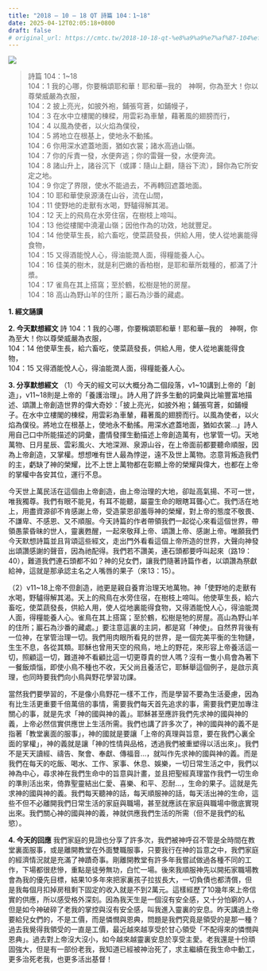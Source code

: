 ```yaml
---
title: "2018 – 10 – 18 QT 詩篇 104：1~18"
date: 2025-04-12T02:05:18+0800
draft: false
# original_url: https://cmtc.tw/2018-10-18-qt-%e8%a9%a9%e7%af%87-104%ef%bc%9a118
---
```


![](/images/qt.jpg)
> 詩篇 104：1\~18  
> 104：1 我的心哪，你要稱頌耶和華！耶和華─我的　神啊，你為至大！你以尊榮威嚴為衣服，  
> 104：2 披上亮光，如披外袍，鋪張穹蒼，如鋪幔子，  
> 104：3 在水中立樓閣的棟樑，用雲彩為車輦，藉著風的翅膀而行，  
> 104：4 以風為使者，以火焰為僕役，  
> 104：5 將地立在根基上，使地永不動搖。  
> 104：6 你用深水遮蓋地面，猶如衣裳；諸水高過山嶺。  
> 104：7 你的斥責一發，水便奔逃；你的雷聲一發，水便奔流。  
> 104：8 諸山升上，諸谷沉下（或譯：隨山上翻，隨谷下流），歸你為它所安定之地。  
> 104：9 你定了界限，使水不能過去，不再轉回遮蓋地面。  
> 104：10 耶和華使泉源湧在山谷，流在山間，  
> 104：11 使野地的走獸有水喝，野驢得解其渴。  
> 104：12 天上的飛鳥在水旁住宿，在樹枝上啼叫。  
> 104：13 他從樓閣中澆灌山嶺；因他作為的功效，地就豐足。  
> 104：14 他使草生長，給六畜吃，使菜蔬發長，供給人用，使人從地裏能得食物，  
> 104：15 又得酒能悅人心，得油能潤人面，得糧能養人心。  
> 104：16 佳美的樹木，就是利巴嫩的香柏樹，是耶和華所栽種的，都滿了汁漿。  
> 104：17 雀鳥在其上搭窩；至於鶴，松樹是牠的房屋。  
> 104：18 高山為野山羊的住所；巖石為沙番的藏處。

**1. 經文誦讀**

**2.  今天默想經文**
詩 104：1 我的心哪，你要稱頌耶和華！耶和華─我的　神啊，你為至大！你以尊榮威嚴為衣服，  
104：14 他使草生長，給六畜吃，使菜蔬發長，供給人用，使人從地裏能得食物，  
104：15 又得酒能悅人心，得油能潤人面，得糧能養人心。

**3. 分享默想經文**
（1）今天的經文可以大概分為二個段落，v1\~10講到上帝的「創造」，v11\~18則是上帝的「養護治理」。詩人用了許多生動的詞彙與比喻豐富地描述、頌讚上帝創造世界的偉大奇妙：「披上亮光，如披外袍；鋪張穹蒼，如鋪幔子。在水中立樓閣的棟樑，用雲彩為車輦，藉著風的翅膀而行。以風為使者，以火焰為僕役。將地立在根基上，使地永不動搖。用深水遮蓋地面，猶如衣裳…」詩人用自己口中所能描述的詞彙，盡情發揮生動描述上帝創造萬有，也掌管一切。天地萬物、日月星辰、雲彩風火、大地深淵、泉源山谷，在上帝面前都要聽命順服，因為上帝創造，又掌權。想想唯有世人最為悖逆，遠不及世上萬物。恣意背叛造我們的主，虧缺了神的榮耀，比不上世上萬物都在彰顯上帝的榮耀與偉大，也都在上帝的掌權中各安其位，運行不息。

今天世上萬民活在這個由上帝創造，由上帝治理的大地，卻趾高氣揚、不可一世，唯我獨尊。我們有眼不能見，有耳不能聽，屬靈生命的眼瞎耳聾心亡。我們活在地上，用盡資源卻不肯感謝上帝，受造蒙恩卻羞辱神的榮耀，對上帝的態度不敬畏、不謙卑、不感恩、又不順服。今天詩篇的作者帶領我們一起從心來看這個世界，帶領愚蒙昏昧的世人，靈裏甦醒，一起來敬拜上帝、頌讚上帝、感謝上帝。唯願我們今天默想詩篇並且背頌這些經文，走出門外看看這個上帝所造的世界，大聲向神發出頌讚感謝的聲音，因為祂配得。我們若不讚美，連石頭都要呼叫起來（路19：40），難道我們連石頭都不如？神的兒女們，讓我們隨著詩篇作者，以頌讚為祭獻給神，這就是那承認主名之人嘴唇的果子（來13：15）。

（2）v11\~18上帝不但創造，祂更是親自養育治理天地萬物。神「使野地的走獸有水喝，野驢得解其渴。天上的飛鳥在水旁住宿，在樹枝上啼叫。他使草生長，給六畜吃，使菜蔬發長，供給人用，使人從地裏能得食物，又得酒能悅人心，得油能潤人面，得糧能養人心。雀鳥在其上搭窩；至於鶴，松樹是牠的房屋。高山為野山羊的住所；巖石為沙番的藏處。」要注意這裏的主詞，都是寫「神使」。自然界背後有一位神，在掌管治理一切。我們用肉眼所看見的世界，是一個完美平衡的生物鏈，生生不息，各從其類。耶穌也曾用天空的飛鳥，地上的野花，來形容上帝養活這一切，照顧這一切，難道神不看顧比這一切更尊貴的世人嗎？沒有一隻小鳥會為著下一餐飯煩惱，即使小鳥不種也不收，天父尚且養活它，耶穌舉這個例子，是啟示真理，也同時要我們向小鳥與野花學習功課。

當然我們要學習的，不是像小鳥野花一樣不工作，而是學習不要為生活憂慮，因為有比生活更重要千倍萬倍的事情，需要我們每天首先追求的事，需要我們更加專注關心的事，就是先求「神的國與神的義」。耶穌甚至應許我們先求神的國與神的義，上帝必然信實供應世上生活所需。我們也講了許多次了，神的國與神的義不是指著「教堂裏面的服事」，神的國就是要讓「上帝的真理與旨意，要在我們心裏全面的掌權」，神的義就是讓「神的性情與品格，透過我們被重塑得以活出來」。我們不是天天讀經、禱告、聚會、奉獻、傳福音…，就叫作先求神的國與神的義。而是我們在每天的吃飯、喝水、工作、家事、休息、娛樂，一切日常生活之中，我們以神為中心，尋求神在我們生命中的旨意與計畫，並且把聖經真理當作我們一切生命的準則活出來，倚靠聖靈結出仁愛、喜樂、和平、忍耐…，生命的果子。這就是先求神的國與神的義。我們每天聽神的話，每天順服神的話，每天活出神的生命，這些不但不必離開我們日常生活的家庭與職場，甚至就應該在家庭與職場中徹底實現出來。我們關心神的國與神的義，神就供應我們生活的所需（但不是我們的私慾）。

**4. 今天的回應**
我們家庭的見證也分享了許多次，我們被神呼召不管是全時間在教堂裏面服事，或是離開教堂在外面雙職服事，只要我行在神的旨意之中，我們家庭的經濟情況就是充滿了神蹟奇事。剛離開教堂有許多年我嘗試做過各種不同的工作，下場都很悲慘，重點是徒勞無功，白忙一場。後來我順服神先以開拓家職場教會為我的優先目標，結果10多年來把家裏孩子拉拔長大，一切負債也都清償，但是我每個月扣掉房租剩下固定的收入就是不到2萬元。這樣經歷了10幾年來上帝信實的供應，所以感受格外深刻。因為我天生是一個沒有安全感，又十分怕窮的人，但是如今神破碎了老我的掌控與沒有安全感，叫我進入靈裏的安息。昨天講過上帝要給兒女們的，不是工價，而是憐憫與恩典，問題是我們究竟是領受的是那一種？過去我覺得我領受的一直是工價，最近越來越享受於甘心領受「不配得來的憐憫與恩典」。過去對上帝沒大沒小，如今越來越靈裏安息於享受主愛。老我還是十份頑固強大，但是有一部份老我，我知道已經被神治死了，求主繼續在我生命中動工，更多治死老我，也更多活出基督！
